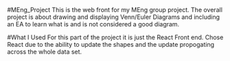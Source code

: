 #MEng_Project
This is the web front for my MEng group project. The overall project is about drawing and displaying Venn/Euler Diagrams and including an EA to learn what is and is not considered a good diagram. 

#What I Used
For this part of the project it is just the React Front end. Chose React due to the ability to update the shapes and the update propogating across the whole data set.
